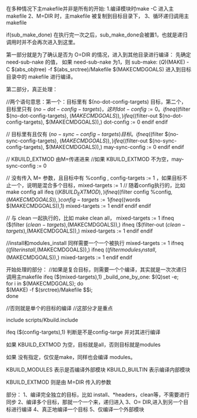 在多种情况下主makefile并非是所有的开始:
1.编译模块时make -C 进入主makefile
2、M=DIR 时，主makefile 被复制到目标目录下，
3、循环递归调用主makefile


if(sub_make_done)
在执行完一次之后，sub_make_done会被置1，也就是递归调用时并不会再次进入到这里。

第一部分就是为了确认是否为 O=DIR 的情况，进入到其他目录进行编译：
    先确定need-sub-nake 的值，
    如果 need-sub-nake 为1，则
        sub-make:
        $(Q)$(MAKE) -C $(abs_objtree) -f $(abs_srctree)/Makefile $(MAKECMDGOALS)
    进入到目标目录中的 makefile 进行编译。  

第二部分，真正处理：

//两个语句意思：第一个：目标里有 $(no-dot-config-targets) 目标，第二个，目标里只有  $(no-dot-config-targets)，这时 dot-config := 0 。
    ifneq ($(filter $(no-dot-config-targets), $(MAKECMDGOALS)),)
        ifeq ($(filter-out $(no-dot-config-targets), $(MAKECMDGOALS)),)
            dot-config := 0
        endif
    endif

// 目标里有且仅有 $(no-sync-config-targets) 目标。
ifneq ($(filter $(no-sync-config-targets), $(MAKECMDGOALS)),)
	ifeq ($(filter-out $(no-sync-config-targets), $(MAKECMDGOALS)),)
		may-sync-config := 0
	endif
endif

// KBUILD_EXTMOD 由M=传递进来
//如果 KBUILD_EXTMOD 不为空，may-sync-config := 0


// 没有传入 M= 参数，且目标中有 %config , config-targets := 1 ，如果目标不止一个，说明是混合多个目标，mixed-targets := 1
// 随着config执行的，比如 make config all
ifeq ($(KBUILD_EXTMOD),)
        ifneq ($(filter config %config,$(MAKECMDGOALS)),)
                config-targets := 1
                ifneq ($(words $(MAKECMDGOALS)),1)
                        mixed-targets := 1
                endif
        endif
endif


// 与 clean 一起执行的，比如 make clean all，  mixed-targets := 1
ifneq ($(filter $(clean-targets),$(MAKECMDGOALS)),)
        ifneq ($(filter-out $(clean-targets),$(MAKECMDGOALS)),)
                mixed-targets := 1
        endif
endif

//install和modules_install 同样需要一个一个被执行 mixed-targets := 1
ifneq ($(filter install,$(MAKECMDGOALS)),)
        ifneq ($(filter modules_install,$(MAKECMDGOALS)),)
	        mixed-targets := 1
        endif
endif


开始处理的部分：
//如果是复合目标，则需要一个个编译，其实就是一次次递归调用主makefile
ifeq ($(mixed-targets),1)
_build_one_by_one:
	$(Q)set -e; \
	for i in $(MAKECMDGOALS); do \
		$(MAKE) -f $(srctree)/Makefile $$i; \
	done


//否则就是单个的目标的编译
//这部分才是重点

include scripts/Kbuild.include

ifeq ($(config-targets),1)  判断是不是config-targe 并对其进行编译

如果 KBUILD_EXTMOD 为空，目标就是all，否则目标就是modules

如果 没有指定，仅仅是make，同样也会编译 modules。


KBUILD_MODULES 表示是否编译外部模块
KBUILD_BUILTIN 表示编译内部模块

KBUILD_EXTMOD 则是由 M=DIR 传入的参数





部分：
1、编译完全独立的目标，比如 install、*headers，clean等，不需要进行同步
2、编译多个目标，那就一个一个来，递归进入
3、O= DIR,进入到另一个目标进行编译
4、真正地编译一个目标
5、仅编译一个外部模块


